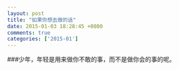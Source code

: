 ```yaml
---
layout: post
title: "如果你想去做的话"
date: 2015-01-03 18:28:45 +0800
comments: true
categories: ['2015-01']
---
```


###少年，年轻是用来做你不敢的事，而不是做你会的事的呢。